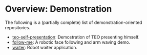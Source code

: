 # Overview: Demonstration

The following is a (partially complete) list of demonstration-oriented repositories.

* [teo-self-presentation](https://github.com/roboticslab-uc3m/teo-self-presentation): Demostration of TEO presenting himself.
* [follow-me](https://github.com/roboticslab-uc3m/follow-me): A robotic face following and arm waving demo.
* [waiter](https://github.com/roboticslab-uc3m/waiter): Robot waiter application.
